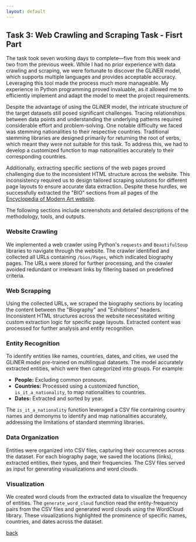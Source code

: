 ```yaml
---
layout: default
---
```


## Task 3: Web Crawling and Scraping Task - Fisrt Part

The task took seven working days to complete—five from this week and two from the previous week. While I had no prior experience with data crawling and scraping, we were fortunate to discover the GLiNER model, which supports multiple languages and provides acceptable accuracy. Leveraging this tool made the process much more manageable. My experience in Python programming proved invaluable, as it allowed me to efficiently implement and adapt the model to meet the project requirements.

Despite the advantage of using the GLiNER model, the intricate structure of the target datasets still posed significant challenges. Tracing relationships between data points and understanding the underlying patterns required considerable effort and problem-solving. One notable difficulty we faced was stemming nationalities to their respective countries. Traditional stemming libraries are designed primarily for returning the root of verbs, which meant they were not suitable for this task. To address this, we had to develop a customized function to map nationalities accurately to their corresponding countries.

Additionally, extracting specific sections of the web pages proved challenging due to the inconsistent HTML structure across the website. This inconsistency required us to design tailored scraping solutions for different page layouts to ensure accurate data extraction. Despite these hurdles, we successfully extracted the "BIO" sections from all pages of the [Encyclopedia of Modern Art website](https://www.encyclopedia.mathaf.org.qa/).

The following sections include screenshots and detailed descriptions of the methodology, tools, and outputs.

### Website Crawling 

We implemented a web crawler using Python's `requests` and `BeautifulSoup` libraries to navigate through the website. The crawler identified and collected all URLs containing `/bios/Pages`, which indicated biography pages. The URLs were stored for further processing, and the crawler avoided redundant or irrelevant links by filtering based on predefined criteria.


### Web Scrapping

Using the collected URLs, we scraped the biography sections by locating the content between the "Biography" and "Exhibitions" headers. Inconsistent HTML structures across the website necessitated writing custom extraction logic for specific page layouts. Extracted content was processed for further analysis and entity recognition.


### Entity Recognition

To identify entities like names, countries, dates, and cities, we used the GLiNER model pre-trained on multilingual datasets. The model accurately extracted entities, which were then categorized into groups. For example:
- **People:** Excluding common pronouns.
- **Countries:** Processed using a customized function, `is_it_a_nationality`, to map nationalities to countries.
- **Dates:** Extracted and sorted by year.

The `is_it_a_nationality` function leveraged a CSV file containing country names and demonyms to identify and map nationalities accurately, addressing the limitations of standard stemming libraries.

### Data Organization

Entities were organized into CSV files, capturing their occurrences across the dataset. For each biography page, we saved the locations (links), extracted entities, their types, and their frequencies. The CSV files served as input for generating visualizations and word clouds.


### Visualization

We created word clouds from the extracted data to visualize the frequency of entities. The `generate_word_cloud` function read the entity-frequency pairs from the CSV files and generated word clouds using the WordCloud library. These visualizations highlighted the prominence of specific names, countries, and dates across the dataset.


[back](./)
